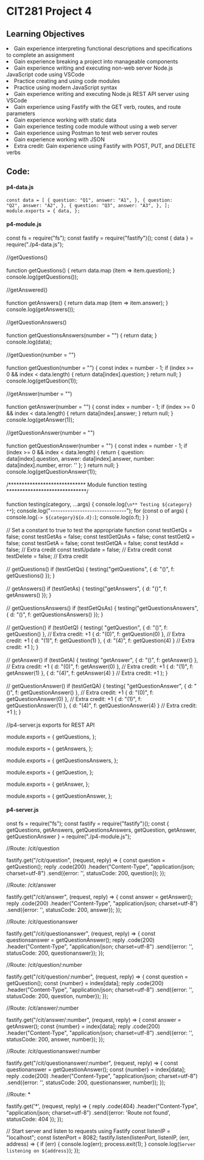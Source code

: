 # CIT281 Project 4

## Learning Objectives
<li>Gain experience interpreting functional descriptions and specifications to complete an assignment</li>
<li>Gain experience breaking a project into manageable components</li>
<li>Gain experience writing and executing non-web server Node.js JavaScript code using VSCode</li>
<li>Practice creating and using code modules</li>
<li>Practice using modern JavaScript syntax</li>
<li>Gain experience writing and executing Node.js REST API server using VSCode</li>
<li>Gain experience using Fastify with the GET verb, routes, and route parameters</li>
<li>Gain experience working with static data</li>
<li>Gain experience testing code module without using a web server</li>
<li>Gain experience using Postman to test web server routes</li>
<li>Gain experience working with JSON</li>
<li>Extra credit: Gain experience using Fastify with POST, PUT, and DELETE verbs</li>

## Code:

#### p4-data.js
<code>const data = [
{
question: "Q1",
answer: "A1",
},
{
question: "Q2",
answer: "A2",
},
{
question: "Q3",
answer: "A3",
},
];
module.exports = {
data,
};</code>

#### p4-module.js
const fs = require("fs");
const fastify = require("fastify")();
const { data } = require("./p4-data.js");
<br></br>
//getQuestions()
<br></br>
function getQuestions() {
return data.map (item => item.question);
}
console.log(getQuestions());
<br></br>
//getAnswered()
<br></br>
function getAnswers() {
    return data.map (item => item.answer);
}
console.log(getAnswers());
<br></br>
//getQuestionAnswers()
<br></br>
function getQuestionsAnswers(number = "") {
    return data;
    }
    console.log(data);
<br></br>
//getQuestion(number = "")
<br></br>
function getQuestion(number = "") {
    const index = number - 1;
    if (index >= 0 && index < data.length) {
      return data[index].question;
    }
    return null;
  }
  console.log(getQuestion(1));
<br></br>
//getAnswer(number = "")
<br></br>
function getAnswer(number = "") {
    const index = number - 1;
    if (index >= 0 && index < data.length) {
      return data[index].answer;
    }
    return null;
  }
  console.log(getAnswer(1));
<br></br>
//getQuestionAnswer(number = "")
<br></br>
function getQuestionAnswer(number = "") {
    const index = number - 1;
    if (index >= 0 && index < data.length) {
      return {
        question: data[index].question,
        answer: data[index].answer,
        number: data[index].number,
        error: ''
      };
    }
    return null;
  }
  console.log(getQuestionAnswer(1));
<br></br>
/*****************************
  Module function testing
******************************/
<br></br>
function testing(category, ...args) {
    console.log(`\n** Testing ${category} **`);
    console.log("-------------------------------");
    for (const o of args) {
      console.log(`-> ${category}${o.d}:`);
      console.log(o.f);
    }
  }
  <br></br>
  // Set a constant to true to test the appropriate function
  const testGetQs = false;
  const testGetAs = false;
  const testGetQsAs = false;
  const testGetQ = false;
  const testGetA = false;
  const testGetQA = false;
  const testAdd = false;      // Extra credit
  const testUpdate = false;   // Extra credit
  const testDelete = false;   // Extra credit
<br></br>
  // getQuestions()
if (testGetQs) {
    testing("getQuestions", { d: "()", f: getQuestions() });
  }
  <br></br>
  // getAnswers()
  if (testGetAs) {
    testing("getAnswers", { d: "()", f: getAnswers() });
  }
  <br></br>
  // getQuestionsAnswers()
  if (testGetQsAs) {
    testing("getQuestionsAnswers", { d: "()", f: getQuestionsAnswers() });
  }
  <br></br>
  // getQuestion()
  if (testGetQ) {
    testing(
      "getQuestion",
      { d: "()", f: getQuestion() },      // Extra credit: +1
      { d: "(0)", f: getQuestion(0) },    // Extra credit: +1
      { d: "(1)", f: getQuestion(1) },
      { d: "(4)", f: getQuestion(4) }     // Extra credit: +1
    );
  }
  <br></br>
  // getAnswer()
  if (testGetA) {
    testing(
      "getAnswer",
      { d: "()", f: getAnswer() },        // Extra credit: +1
      { d: "(0)", f: getAnswer(0) },      // Extra credit: +1
      { d: "(1)", f: getAnswer(1) },
      { d: "(4)", f: getAnswer(4) }       // Extra credit: +1
    );
  }
  <br></br>
  // getQuestionAnswer()
  if (testGetQA) {
    testing(
      "getQuestionAnswer",
      { d: "()", f: getQuestionAnswer() },    // Extra credit: +1
      { d: "(0)", f: getQuestionAnswer(0) },  // Extra credit: +1
      { d: "(1)", f: getQuestionAnswer(1) },
      { d: "(4)", f: getQuestionAnswer(4) }   // Extra credit: +1
    );
  }
<br></br>
//p4-server.js exports for REST API

  module.exports = {
    getQuestions,
  };

  module.exports = {
    getAnswers,
  };
  
  module.exports = {
    getQuestionsAnswers,
  };

  module.exports = {
    getQuestion,
  };

  module.exports = {
    getAnswer,
  };

  module.exports = {
    getQuestionAnswer,
  };
  
#### p4-server.js

onst fs = require("fs");
const fastify = require("fastify")();
const { getQuestions, 
        getAnswers, 
        getQuestionsAnswers, 
        getQuestion, 
        getAnswer, 
        getQuestionAnswer } = require("./p4-module.js");

//Route: /cit/question

fastify.get("/cit/question", (request, reply) => {
    const question = getQuestion();
reply 
.code(200)
.header("Content-Type", "application/json; charset=utf-8")
.send({error: '', statusCode: 200, question});
});

//Route: /cit/answer

fastify.get("/cit/answer", (request, reply) => {
    const answer = getAnswer();
reply 
.code(200)
.header("Content-Type", "application/json; charset=utf-8")
.send({error: '', statusCode: 200, answer});
});

//Route: /cit/questionanswer

fastify.get("/cit/questionanswer", (request, reply) => {
    const questionsanswer = getQuestionAnswer();
reply 
.code(200)
.header("Content-Type", "application/json; charset=utf-8")
.send({error: '', statusCode: 200, questionanswer});
});

//Route: /cit/question/:number

fastify.get("/cit/question/:number", (request, reply) => {
    const question = getQuestion();
    const {number} = index[data];
reply 
.code(200)
.header("Content-Type", "application/json; charset=utf-8")
.send({error: '', statusCode: 200, question, number});
});

//Route: /cit/answer/:number

fastify.get("/cit/answer/:number", (request, reply) => {
    const answer = getAnswer();
    const {number} = index[data];
reply 
.code(200)
.header("Content-Type", "application/json; charset=utf-8")
.send({error: '', statusCode: 200, answer, number});
});

//Route: /cit/questionanswer/:number

fastify.get("/cit/questionanswer/:number", (request, reply) => {
    const questionanswer = getQuestionAnswer();
    const {number} = index[data];
reply 
.code(200)
.header("Content-Type", "application/json; charset=utf-8")
.send({error: '', statusCode: 200, questionanswer, number});
});

//Route: *

fastify.get('*', (request, reply) => {
reply 
.code(404)
.header("Content-Type", "application/json; charset=utf-8")
.send({error: 'Route not found', statusCode: 404 });
});


// Start server and listen to requests using Fastify
const listenIP = "localhost";
const listenPort = 8082;
fastify.listen(listenPort, listenIP, (err, address) => {
if (err) {
console.log(err);
process.exit(1);
}
console.log(`Server listening on ${address}`);
});



